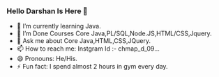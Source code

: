 ### Hello Darshan Is Here 👋


- 🌱 I’m currently learning Java.
- 👯 I’m Done Courses Core Java,PL/SQL,Node.JS,HTML/CSS,Jquery.
- 💬 Ask me about Core Java,HTML,CSS,JQuery.
- 📫 How to reach me: Instgram Id :- chmap_d_09...
- 😄 Pronouns: He/His.
- ⚡ Fun fact: I spend almost 2 hours in gym every day.

